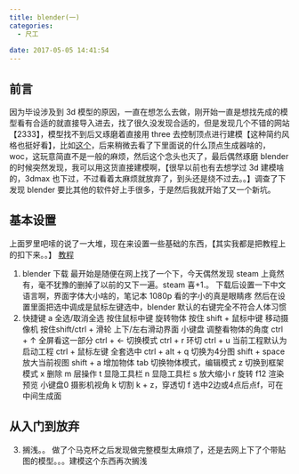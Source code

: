```yaml
---
title: blender(一)
categories:
  - 尺工
 
date: 2017-05-05 14:41:54
---
```

<p></p>
<!-- more -->

## 前言
因为毕设涉及到 3d 模型的原因，一直在想怎么去做，刚开始一直是想找先成的模型看有合适的就直接导入进去，找了很久没发现合适的，但是发现几个不错的网站【2333】，模型找不到后又琢磨着直接用 three 去控制顶点进行建模【这种简约风格也挺好看】，比如[这个](http://unseen-music.com/yume/)，后来稍微去看了下里面说的什么顶点生成器啥的，woc，这玩意简直不是一般的麻烦，然后这个念头也灭了，最后偶然琢磨 blender 的时候突然发现，我可以用这货直接建模啊，【很早以前也有去想学过 3d 建模啥的，3dmax 也下过，不过看着太麻烦就放弃了，到头还是绕不过去。。】调查了下发现 blender 要比其他的软件好上手很多，于是然后我就开始了又一个新坑。
## 基本设置
上面罗里吧嗦的说了一大堆，现在来设置一些基础的东西，【其实我都是把教程上的扣下来。。】
[教程](http://www.bilibili.com/video/av909518/?from=search&seid=11482713533137605911)
1. blender 下载
最开始是随便在网上找了一个下，今天偶然发现 steam 上竟然有，毫不犹豫的删掉了以前的又下一遍。steam 喜+1.。
下载后设置一下中文语言啊，界面字体大小啥的，笔记本 1080p 看的字小的真是眼睛疼
然后在设置里面把选中调成是鼠标左键选中，blender 默认的右键完全不符合人体习惯
2. 快捷键
a	全选/取消全选
按住鼠标中键	旋转物体
按住 shift + 鼠标中键 移动摄像机
按住shift/ctrl + 滑轮	上下/左右滑动界面
小键盘 调整看物体的角度
ctrl + ↑ 全屏看这一部分
ctrl + ← 切换模式
ctrl + r 环切
ctrl + u 当前工程默认为启动工程
ctrl + 鼠标左键 全套选中
ctrl + alt + q 切换为4分图
shift + space 放大当前视图
shift + a 增加物体
tab 切换物体模式，编辑模式
z 切换到框架模式
x 删除
m 层操作
t 显隐工具栏
n 显隐工具栏
s 放大缩小
r 旋转
f12 渲染预览
小键盘0 摄影机视角
k 切割  k + z，穿透切
f 选中2边或4点后点f，可在中间生成面
## 从入门到放弃 
3. 搁浅。。
做了个马克杯之后发现做完整模型太麻烦了，还是去网上下了个带贴图的模型。。。建模这个东西再次搁浅
